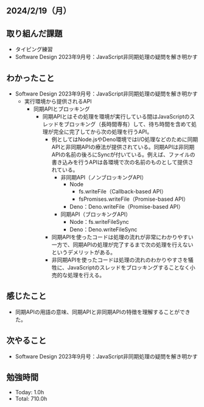 ## 2024/2/19（月）

## 取り組んだ課題

- タイピング練習
- Software Design 2023年9月号：JavaScript非同期処理の疑問を解き明かす

## わかったこと
- Software Design 2023年9月号：JavaScript非同期処理の疑問を解き明かす
  - 実行環境から提供されるAPI
    - 同期APIとブロッキング
      - 同期APIとはその処理を環境が実行している間はJavaScriptのスレッドをブロッキング（長時間専有）して、待ち時間を含めて処理が完全に完了してから次の処理を行うAPI。
        - 例としてはNode.jsやDeno環境ではI/O処理などのために同期APIと非同期APIの療法が提供されている。同期APIは非同期APIの名前の後ろにSyncが付いている。例えば、ファイルの書き込みを行うAPIは各環境で次の名前のものとして提供されている。
          - 非同期API（ノンブロッキングAPI）
            - Node
              - fs.writeFile（Callback-based API）
              - fsPromises.writeFile（Promise-based API）
            - Deno：Deno.writeFile（Promise-based API）
          - 同期API（ブロッキングAPI）
            - Node：fs.writeFileSync
            - Deno：Deno.writeFileSync
        - 同期APIを使ったコードは処理の流れが非常にわかりやすい一方で、同期APIの処理が完了するまで次の処理を行えないというデメリットがある。
        - 非同期APIを使ったコードは処理の流れのわかりやすさを犠牲に、JavaScriptのスレッドをブロッキングすることなく小売的な処理を行える。
            

## 感じたこと 
- 同期APIの用語の意味、同期APIと非同期APIの特徴を理解することができた。

## 次やること
- Software Design 2023年9月号：JavaScript非同期処理の疑問を解き明かす

## 勉強時間

- Today: 1.0h
- Total: 710.0h
